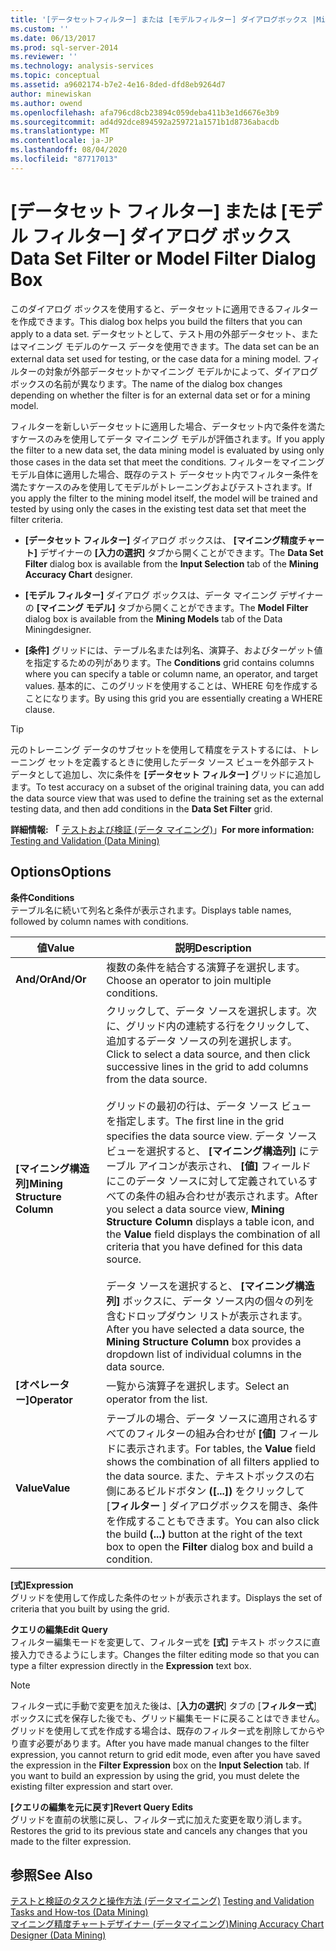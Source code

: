 ```yaml
---
title: '[データセットフィルター] または [モデルフィルター] ダイアログボックス |Microsoft Docs'
ms.custom: ''
ms.date: 06/13/2017
ms.prod: sql-server-2014
ms.reviewer: ''
ms.technology: analysis-services
ms.topic: conceptual
ms.assetid: a9602174-b7e2-4e16-8ded-dfd8eb9264d7
author: minewiskan
ms.author: owend
ms.openlocfilehash: afa796cd8cb23894c059deba411b3e1d6676e3b9
ms.sourcegitcommit: ad4d92dce894592a259721a1571b1d8736abacdb
ms.translationtype: MT
ms.contentlocale: ja-JP
ms.lasthandoff: 08/04/2020
ms.locfileid: "87717013"
---
```

# <a name="data-set-filter-or-model-filter-dialog-box"></a><span data-ttu-id="c396b-102">[データセット フィルター] または [モデル フィルター] ダイアログ ボックス</span><span class="sxs-lookup"><span data-stu-id="c396b-102">Data Set Filter or Model Filter Dialog Box</span></span>
  <span data-ttu-id="c396b-103">このダイアログ ボックスを使用すると、データセットに適用できるフィルターを作成できます。</span><span class="sxs-lookup"><span data-stu-id="c396b-103">This dialog box helps you build the filters that you can apply to a data set.</span></span>  <span data-ttu-id="c396b-104">データセットとして、テスト用の外部データセット、またはマイニング モデルのケース データを使用できます。</span><span class="sxs-lookup"><span data-stu-id="c396b-104">The data set can be an external data set used for testing, or the case data for a mining model.</span></span> <span data-ttu-id="c396b-105">フィルターの対象が外部データセットかマイニング モデルかによって、ダイアログ ボックスの名前が異なります。</span><span class="sxs-lookup"><span data-stu-id="c396b-105">The name of the dialog box changes depending on whether the filter is for an external data set or for a mining model.</span></span>  
  
 <span data-ttu-id="c396b-106">フィルターを新しいデータセットに適用した場合、データセット内で条件を満たすケースのみを使用してデータ マイニング モデルが評価されます。</span><span class="sxs-lookup"><span data-stu-id="c396b-106">If you apply the filter to a new data set, the data mining model is evaluated by using only those cases in the data set that meet the conditions.</span></span> <span data-ttu-id="c396b-107">フィルターをマイニング モデル自体に適用した場合、既存のテスト データセット内でフィルター条件を満たすケースのみを使用してモデルがトレーニングおよびテストされます。</span><span class="sxs-lookup"><span data-stu-id="c396b-107">If you apply the filter to the mining model itself, the model will be trained and tested by using only the cases in the existing test data set that meet the filter criteria.</span></span>  
  
-   <span data-ttu-id="c396b-108">**[データセット フィルター]** ダイアログ ボックスは、 **[マイニング精度チャート]** デザイナーの **[入力の選択]** タブから開くことができます。</span><span class="sxs-lookup"><span data-stu-id="c396b-108">The **Data Set Filter** dialog box is available from the **Input Selection** tab of the **Mining Accuracy Chart** designer.</span></span>  
  
-   <span data-ttu-id="c396b-109">**[モデル フィルター]** ダイアログ ボックスは、データ マイニング デザイナーの **[マイニング モデル]** タブから開くことができます。</span><span class="sxs-lookup"><span data-stu-id="c396b-109">The **Model Filter** dialog box is available from the **Mining Models** tab of the Data Miningdesigner.</span></span>  
  
-   <span data-ttu-id="c396b-110">**[条件]** グリッドには、テーブル名または列名、演算子、およびターゲット値を指定するための列があります。</span><span class="sxs-lookup"><span data-stu-id="c396b-110">The **Conditions** grid contains columns where you can specify a table or column name, an operator, and target values.</span></span> <span data-ttu-id="c396b-111">基本的に、このグリッドを使用することは、WHERE 句を作成することになります。</span><span class="sxs-lookup"><span data-stu-id="c396b-111">By using this grid you are essentially creating a WHERE clause.</span></span>  
  
> [!TIP]  
>  <span data-ttu-id="c396b-112">元のトレーニング データのサブセットを使用して精度をテストするには、トレーニング セットを定義するときに使用したデータ ソース ビューを外部テスト データとして追加し、次に条件を **[データセット フィルター]** グリッドに追加します。</span><span class="sxs-lookup"><span data-stu-id="c396b-112">To test accuracy on a subset of the original training data, you can add the data source view that was used to define the training set as the external testing data, and then add conditions in the **Data Set Filter** grid.</span></span>  
  
 <span data-ttu-id="c396b-113">**詳細情報: 「** [テストおよび検証 &#40;データ マイニング&#41;](data-mining/testing-and-validation-data-mining.md)」</span><span class="sxs-lookup"><span data-stu-id="c396b-113">**For more information:** [Testing and Validation &#40;Data Mining&#41;](data-mining/testing-and-validation-data-mining.md)</span></span>  
  
## <a name="options"></a><span data-ttu-id="c396b-114">Options</span><span class="sxs-lookup"><span data-stu-id="c396b-114">Options</span></span>  
 <span data-ttu-id="c396b-115">**条件**</span><span class="sxs-lookup"><span data-stu-id="c396b-115">**Conditions**</span></span>  
 <span data-ttu-id="c396b-116">テーブル名に続いて列名と条件が表示されます。</span><span class="sxs-lookup"><span data-stu-id="c396b-116">Displays table names, followed by column names with conditions.</span></span>  
  
|<span data-ttu-id="c396b-117">値</span><span class="sxs-lookup"><span data-stu-id="c396b-117">Value</span></span>|<span data-ttu-id="c396b-118">説明</span><span class="sxs-lookup"><span data-stu-id="c396b-118">Description</span></span>|  
|-----------|-----------------|  
|<span data-ttu-id="c396b-119">**And/Or**</span><span class="sxs-lookup"><span data-stu-id="c396b-119">**And/Or**</span></span>|<span data-ttu-id="c396b-120">複数の条件を結合する演算子を選択します。</span><span class="sxs-lookup"><span data-stu-id="c396b-120">Choose an operator to join multiple conditions.</span></span>|  
|<span data-ttu-id="c396b-121">**[マイニング構造列]**</span><span class="sxs-lookup"><span data-stu-id="c396b-121">**Mining Structure Column**</span></span>|<span data-ttu-id="c396b-122">クリックして、データ ソースを選択します。次に、グリッド内の連続する行をクリックして、追加するデータ ソースの列を選択します。</span><span class="sxs-lookup"><span data-stu-id="c396b-122">Click to select a data source, and then click successive lines in the grid to add columns from the data source.</span></span><br /><br /> <span data-ttu-id="c396b-123">グリッドの最初の行は、データ ソース ビューを指定します。</span><span class="sxs-lookup"><span data-stu-id="c396b-123">The first line in the grid specifies the data source view.</span></span> <span data-ttu-id="c396b-124">データ ソース ビューを選択すると、 **[マイニング構造列]** にテーブル アイコンが表示され、 **[値]** フィールドにこのデータ ソースに対して定義されているすべての条件の組み合わせが表示されます。</span><span class="sxs-lookup"><span data-stu-id="c396b-124">After you select a data source view, **Mining Structure Column** displays a table icon, and the **Value** field displays the combination of all criteria that you have defined for this data source.</span></span><br /><br /> <span data-ttu-id="c396b-125">データ ソースを選択すると、 **[マイニング構造列]** ボックスに、データ ソース内の個々の列を含むドロップダウン リストが表示されます。</span><span class="sxs-lookup"><span data-stu-id="c396b-125">After you have selected a data source, the **Mining Structure Column** box provides a dropdown list of individual columns in the data source.</span></span>|  
|<span data-ttu-id="c396b-126">**[オペレーター]**</span><span class="sxs-lookup"><span data-stu-id="c396b-126">**Operator**</span></span>|<span data-ttu-id="c396b-127">一覧から演算子を選択します。</span><span class="sxs-lookup"><span data-stu-id="c396b-127">Select an operator from the list.</span></span>|  
|<span data-ttu-id="c396b-128">**Value**</span><span class="sxs-lookup"><span data-stu-id="c396b-128">**Value**</span></span>|<span data-ttu-id="c396b-129">テーブルの場合、データ ソースに適用されるすべてのフィルターの組み合わせが **[値]** フィールドに表示されます。</span><span class="sxs-lookup"><span data-stu-id="c396b-129">For tables, the **Value** field shows the combination of all filters applied to the data source.</span></span> <span data-ttu-id="c396b-130">また、テキストボックスの右側にあるビルドボタン **([...])** をクリックして [**フィルター** ] ダイアログボックスを開き、条件を作成することもできます。</span><span class="sxs-lookup"><span data-stu-id="c396b-130">You can also click the build **(...)** button at the right of the text box to open the **Filter** dialog box and build a condition.</span></span>|  
  
 <span data-ttu-id="c396b-131">**[式]**</span><span class="sxs-lookup"><span data-stu-id="c396b-131">**Expression**</span></span>  
 <span data-ttu-id="c396b-132">グリッドを使用して作成した条件のセットが表示されます。</span><span class="sxs-lookup"><span data-stu-id="c396b-132">Displays the set of criteria that you built by using the grid.</span></span>  
  
 <span data-ttu-id="c396b-133">**クエリの編集**</span><span class="sxs-lookup"><span data-stu-id="c396b-133">**Edit Query**</span></span>  
 <span data-ttu-id="c396b-134">フィルター編集モードを変更して、フィルター式を **[式]** テキスト ボックスに直接入力できるようにします。</span><span class="sxs-lookup"><span data-stu-id="c396b-134">Changes the filter editing mode so that you can type a filter expression directly in the **Expression** text box.</span></span>  
  
> [!NOTE]  
>  <span data-ttu-id="c396b-135">フィルター式に手動で変更を加えた後は、[**入力の選択**] タブの [**フィルター式**] ボックスに式を保存した後でも、グリッド編集モードに戻ることはできません。グリッドを使用して式を作成する場合は、既存のフィルター式を削除してからやり直す必要があります。</span><span class="sxs-lookup"><span data-stu-id="c396b-135">After you have made manual changes to the filter expression, you cannot return to grid edit mode, even after you have saved the expression in the **Filter Expression** box on the **Input Selection** tab. If you want to build an expression by using the grid, you must delete the existing filter expression and start over.</span></span>  
  
 <span data-ttu-id="c396b-136">**[クエリの編集を元に戻す]**</span><span class="sxs-lookup"><span data-stu-id="c396b-136">**Revert Query Edits**</span></span>  
 <span data-ttu-id="c396b-137">グリッドを直前の状態に戻し、フィルター式に加えた変更を取り消します。</span><span class="sxs-lookup"><span data-stu-id="c396b-137">Restores the grid to its previous state and cancels any changes that you made to the filter expression.</span></span>  
  
## <a name="see-also"></a><span data-ttu-id="c396b-138">参照</span><span class="sxs-lookup"><span data-stu-id="c396b-138">See Also</span></span>  
 <span data-ttu-id="c396b-139">[テストと検証のタスクと操作方法 &#40;データマイニング&#41;](data-mining/testing-and-validation-tasks-and-how-tos-data-mining.md) </span><span class="sxs-lookup"><span data-stu-id="c396b-139">[Testing and Validation Tasks and How-tos &#40;Data Mining&#41;](data-mining/testing-and-validation-tasks-and-how-tos-data-mining.md) </span></span>  
 [<span data-ttu-id="c396b-140">マイニング精度チャートデザイナー &#40;データマイニング&#41;</span><span class="sxs-lookup"><span data-stu-id="c396b-140">Mining Accuracy Chart Designer &#40;Data Mining&#41;</span></span>](mining-accuracy-chart-designer-data-mining.md)  
  
  
